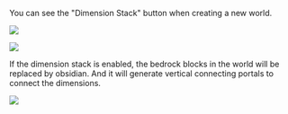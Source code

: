 You can see the "Dimension Stack" button when creating a new world.

![](https://cdn.discordapp.com/attachments/671895772265971712/689750594562293934/unknown.png)

![](https://cdn.discordapp.com/attachments/671895772265971712/689750671284895757/unknown.png)

If the dimension stack is enabled, the bedrock blocks in the world will be replaced by obsidian.
And it will generate vertical connecting portals to connect the dimensions.

![](https://cdn.discordapp.com/attachments/671895772265971712/688997283836067881/stack.png)